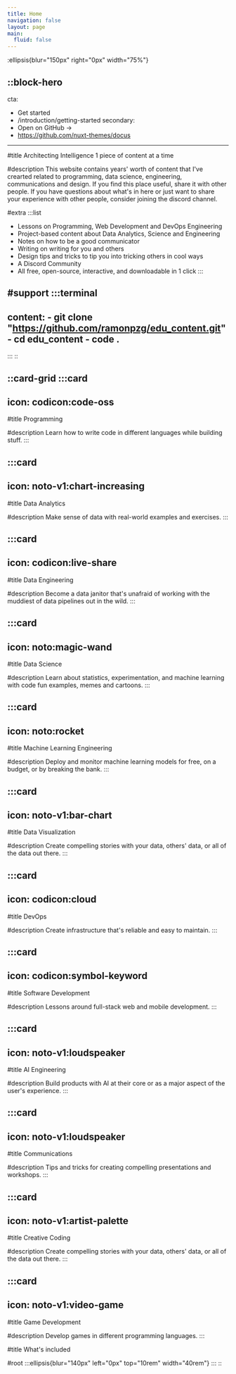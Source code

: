 ```yaml
---
title: Home
navigation: false
layout: page
main:
  fluid: false
---
```


:ellipsis{blur="150px" right="0px" width="75%"}

::block-hero
---
cta:
  - Get started
  - /introduction/getting-started
secondary:
  - Open on GitHub →
  - https://github.com/nuxt-themes/docus
---
#title
Architecting Intelligence 1 piece of content at a time

#description
This website contains years' worth of content that I've crearted related to programming, data science, engineering, communications and design. If you find this place useful, share it with other people. If you have questions about what's in here or just want to share your experience with other people, consider joining the discord channel.

#extra
  :::list
  - Lessons on Programming, Web Development and DevOps Engineering
  - Project-based content about Data Analytics, Science and Engineering
  - Notes on how to be a good communicator
  - Writing on writing for you and others
  - Design tips and tricks to tip you into tricking others in cool ways
  - A Discord Community
  - All free, open-source, interactive, and downloadable in 1 click
  :::

#support
  :::terminal
  ---
  content:
    - git clone "https://github.com/ramonpzg/edu_content.git"
    - cd edu_content
    - code .
  ---
  :::
::

::card-grid
  :::card
  ---
  icon: codicon:code-oss
  ---
  #title
  Programming
  
  #description
  Learn how to write code in different languages while building stuff.
  :::

  :::card
  ---
  icon: noto-v1:chart-increasing
  ---
  #title
  Data Analytics
  
  #description
  Make sense of data with real-world examples and exercises.
  :::

  :::card
  ---
  icon: codicon:live-share
  ---
  #title
  Data Engineering
  
  #description
  Become a data janitor that's unafraid of working with the muddiest of data pipelines out in the wild.
  :::

  :::card
  ---
  icon: noto:magic-wand
  ---
  #title
  Data Science
  
  #description
  Learn about statistics, experimentation, and machine learning with code fun examples, memes and cartoons.
  :::

  :::card
  ---
  icon: noto:rocket
  ---
  #title
  Machine Learning Engineering
  
  #description
  Deploy and monitor machine learning models for free, on a budget, or by breaking the bank.
  :::

  :::card
  ---
  icon: noto-v1:bar-chart
  ---
  #title
  Data Visualization
  
  #description
  Create compelling stories with your data, others' data, or all of the data out there.
  :::

  :::card
  ---
  icon: codicon:cloud
  ---
  #title
  DevOps
  
  #description
  Create infrastructure that's reliable and easy to maintain.
  :::

  :::card
  ---
  icon: codicon:symbol-keyword
  ---
  #title
  Software Development
  
  #description
  Lessons around full-stack web and mobile development.
  :::

  :::card
  ---
  icon: noto-v1:loudspeaker
  ---
  #title
  AI Engineering
  
  #description
  Build products with AI at their core or as a major aspect of the user's experience.
  :::

  :::card
  ---
  icon: noto-v1:loudspeaker
  ---
  #title
  Communications
  
  #description
  Tips and tricks for creating compelling presentations and workshops.
  :::

  :::card
  ---
  icon: noto-v1:artist-palette
  ---
  #title
  Creative Coding
  
  #description
  Create compelling stories with your data, others' data, or all of the data out there.
  :::

  :::card
  ---
  icon: noto-v1:video-game
  ---
  #title
  Game Development
  
  #description
  Develop games in different programming languages.
  :::

#title
What's included

#root
  :::ellipsis{blur="140px" left="0px" top="10rem" width="40rem"}
  :::
::
